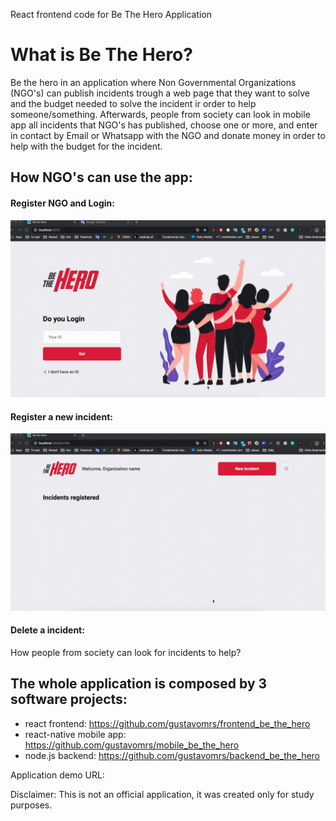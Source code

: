 React frontend code for Be The Hero Application

# What is Be The Hero?

Be the hero in an application where Non Governmental Organizations (NGO's) can publish incidents trough a web page that they want to solve and the budget needed to solve the incident ir order to help someone/something. Afterwards, people from society can look in mobile app all incidents that NGO's has published, choose one or more, and enter in contact by Email or Whatsapp with the NGO and donate money in order to help with the budget for the incident.

## How NGO's can use the app:


#### Register NGO and Login:

![Register Organization and Login](demo/register_organization.gif)


#### Register a new incident:

![Register new incidents](demo/register_incidents.gif)


#### Delete a incident:

How people from society can look for incidents to help?


## The whole application is composed by 3 software projects:

- react frontend: https://github.com/gustavomrs/frontend_be_the_hero
- react-native mobile app: https://github.com/gustavomrs/mobile_be_the_hero
- node.js backend: https://github.com/gustavomrs/backend_be_the_hero



Application demo URL:

Disclaimer: This is not an official application, it was created only for study purposes.